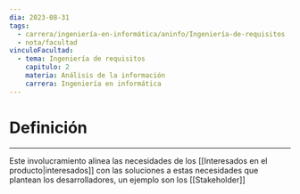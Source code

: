```yaml
---
dia: 2023-08-31
tags:
  - carrera/ingeniería-en-informática/aninfo/Ingeniería-de-requisitos
  - nota/facultad
vinculoFacultad:
  - tema: Ingeniería de requisitos
    capitulo: 2
    materia: Análisis de la información
    carrera: Ingeniería en informática
---
```

# Definición
---
Este involucramiento alinea las necesidades de los [[Interesados en el producto|interesados]] con las soluciones a estas necesidades que plantean los desarrolladores, un ejemplo son los [[Stakeholder]]